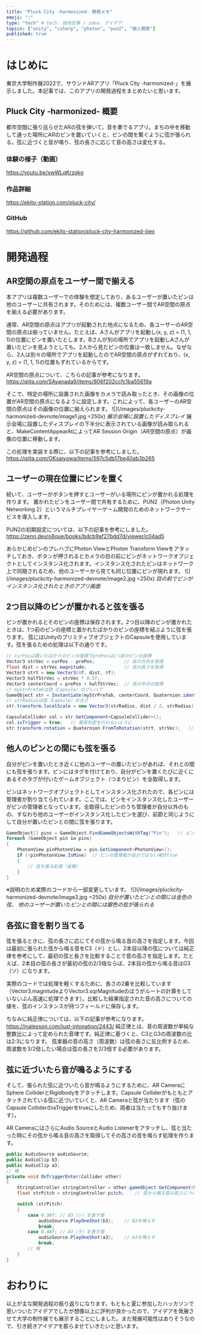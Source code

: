 ```yaml
---
title: "Pluck City -harmonized- 開発メモ"
emoji: "🎶"
type: "tech" # tech: 技術記事 / idea: アイデア
topics: ["unity", "csharp", "photon", "pun2", "個人開発"]
published: true
---
```

# はじめに
東京大学制作展2022で、サウンドARアプリ「Pluck City -harmonized-」を展示しました。本記事では、このアプリの開発過程をまとめたいと思います。
## Pluck City -harmonized- 概要
都市空間に張り巡らせたARの弦を弾いて，音を奏でるアプリ。まちの中を移動して通った場所にARのピンを置いていくと、ピンの間を繋ぐように弦が張られる。弦に近づくと音が鳴り、弦の長さに応じて音の高さは変化する。
### 体験の様子（動画）
https://youtu.be/xwWLqKrzqkg
### 作品詳細
https://ekito-station.com/pluck-city/
### GitHub
https://github.com/ekito-station/pluck-city-harmonized-iiiex
# 開発過程
## AR空間の原点をユーザー間で揃える
本アプリは複数ユーザーでの体験を想定しており、あるユーザーが置いたピンは他のユーザーに共有されます。そのためには、複数ユーザー間でAR空間の原点を揃える必要があります。

通常、AR空間の原点はアプリが起動された地点になるため、各ユーザーのAR空間の原点は揃っていません。たとえば、Aさんがアプリを起動し(x, y, z) = (1, 1, 1)の位置にピンを置いたとします。Bさんが別の場所でアプリを起動しAさんが置いたピンを見ようとしても、2人から見たピンの位置は一致しません。なぜなら、2人は別々の場所でアプリを起動したのでAR空間の原点がずれており、(x, y, z) = (1, 1, 1)の位置もずれているからです。

AR空間の原点について、こちらの記事が参考になります。
https://qiita.com/SAyanada9/items/806f202ccfc1ba55619a

そこで、特定の場所に設置された画像をカメラで読み取ったとき、その画像の位置がAR空間の原点になるように設定します。これによって、各ユーザーのAR空間の原点はその画像の位置に揃えられます。
![](/images/pluckcity-harmonized-devnote/image1.jpg =250x)
*展示会場に設置したディスプレイ*
展示会場に設置したディスプレイの下半分に表示されている画像が読み取られると、MakeContentAppearAtによってAR Session Origin（AR空間の原点）が画像の位置に移動します。

この処理を実装する際に、以下の記事を参考にしました。
https://qiita.com/OKsaiyowa/items/597c5db17be40ab3b265
## ユーザーの現在位置にピンを置く
続いて、ユーザーがボタンを押すとユーザーがいる場所にピンが置かれる処理を作ります。
置かれたピンをユーザー間で共有するために、PUN2（Photon Unity Networking 2）というマルチプレイヤーゲーム開発のためのネットワークサービスを導入します。

PUN2の初期設定については、以下の記事を参考にしました。
https://zenn.dev/o8que/books/bdcb9af27bdd7d/viewer/c04ad5

あらかじめピンのプレハブにPhoton ViewとPhoton Transform Viewをアタッチしておき、ボタンが押されるとカメラの目の前にピンがネットワークオブジェクトとしてインスタンス化されます。インスタンス化されたピンはネットワーク上で同期されるため、他のユーザーから見ても同じ位置にピンが現れます。
![](/images/pluckcity-harmonized-devnote/image2.jpg =250x)
*目の前でピンがインスタンス化されたときのアプリ画面*

## 2つ目以降のピンが置かれると弦を張る
ピンが置かれるとそのピンの座標は保存されます。2つ目以降のピンが置かれたときは、1つ前のピンの座標と置かれたばかりのピンの座標を結ぶように弦を張ります。
弦にはUnityのプリミティブオブジェクトのCapsuleを使用しています。弦を張るための処理は以下の通りです。
```csharp
// curPosは置いたばかりのピンの座標でprePosは1つ前のピンの座標
Vector3 strVec = curPos - prePos;           // 弦の方向を取得
float dist = strVec.magnitude;              // 弦の長さを取得
Vector3 strY = new Vector3(0f, dist, 0f);
Vector3 halfStrVec = strVec * 0.5f;
Vector3 centerCoord = prePos + halfStrVec;  // 弦の中点の座標        
// myStrPrefabは弦（Capsule）のプレハブ
GameObject str = Instantiate(myStrPrefab, centerCoord, Quaternion.identity);    // 弦をインスタンス化
// strRadiusは弦（Capsule）の太さ
str.transform.localScale = new Vector3(strRadius, dist / 2, strRadius);         // ひとまず弦をY軸方向に伸ばす

CapsuleCollider col = str.GetComponent<CapsuleCollider>();
col.isTrigger = true;   // 衝突判定を行わないように
str.transform.rotation = Quaternion.FromToRotation(strY, strVec);   // 弦を本来の方向に回転
```

## 他人のピンとの間にも弦を張る
自分がピンを置いたとき近くに他のユーザーの置いたピンがあれば、それとの間にも弦を張ります。ピンにはタグを付けており、自分がピンを置くたびに近くにあるそのタグが付いたゲームオブジェクト（つまりピン）を全取得します。

ピンはネットワークオブジェクトとしてインスタンス化されたので、各ピンには管理者が割り当てられています。ここでは、ピンをインスタンス化したユーザーがピンの管理者となっています。全取得したピンのうち管理者が自分以外のもの、すなわち他のユーザーがインスタンス化したピンを選び、前節と同じようにして自分が置いたピンとの間に弦を張ります。
```csharp
GameObject[] pins = GameObject.FindGameObjectsWithTag("Pin");   // ピンを全取得
foreach (GameObject pin in pins)
{
    PhotonView pinPhotonView = pin.GetComponent<PhotonView>();
    if (!pinPhotonView.IsMine)  // ピンの管理者が自分ではない場合true
    {
        // 弦を張る処理（省略）
    }
}
```
※説明のため実際のコードから一部変更しています。
![](/images/pluckcity-harmonized-devnote/image3.jpg =250x)
*自分が置いたピンとの間には金色の弦、
他のユーザーが置いたピンとの間には銀色の弦が張られる*

## 各弦に音を割り当てる
弦を張るときに、弦の長さに応じてその弦から鳴る音の高さを指定します。今回は最初に張られた弦から鳴る音をC3（ド）とし、2本目以降の弦については純正律を参考にして、最初の弦と長さを比較することで音の高さを指定します。たとえば、2本目の弦の長さが最初の弦の2/3倍ならば、2本目の弦から鳴る音はG3（ソ）になります。

実際のコードでは処理を軽くするために、長さの2乗を比較しています（Vector3.magnitudeよりVector3.sqrMagnitudeのほうがルートの計算をしていないぶん高速に処理できます）。比較した結果指定された音の高さについての値を、弦のインスタンスが持つフィールドに保存します。

ちなみに純正律については、以下の記事が参考になります。
https://inalesson.com/just-intonation/2443/
純正律とは、音の周波数が単純な整数比によって定められた音律です。純正律に基づくと、C3とG3の周波数の比は2:3になります。
弦楽器の音の高さ（周波数）は弦の長さに反比例するため、周波数を3/2倍したい場合は弦の長さを2/3倍する必要があります。

## 弦に近づいたら音が鳴るようにする
そして、張られた弦に近づいたら音が鳴るようにするために、AR CameraにSphere ColliderとRigidbodyをアタッチします。Capsule Colliderがもともとアタッチされている弦に近づいていくと、AR Cameraと弦が当たります（弦のCapsule ColliderのisTriggerをtrueにしたため、両者は当たってもすり抜けます）。

AR CameraにはさらにAudio SourceとAudio Listenerをアタッチし、弦と当たった時にその弦から鳴る音の高さを取得してその高さの音を鳴らす処理を作ります。
```csharp
public AudioSource audioSource;
public AudioClip b3;
public AudioClip a3;
// 略
private void OnTriggerEnter(Collider other)
{
    StringController stringController = other.gameObject.GetComponent<StringController>();  // 弦にアタッチされたスクリプトを取得
    float strPitch = stringController.pitch;    // 弦から鳴る音の高さについての値を取得

    switch (strPitch)
    {
        case 0.36f: // B3（シ）を表す値
            audioSource.PlayOneShot(b3);    // B3を鳴らす
            break;
        case 0.44f; // A3（ラ）を表す値
            audioSource.PlayOneShot(a3);    // A3を鳴らす
            break;
        // 略
    }
}
```

#  おわりに
以上が主な開発過程の振り返りになります。もともと夏に参加したハッカソンで思いついたアイデアでしたが想像以上に評判が良かったので、アイデアを発展させて大学の制作展でも展示することにしました。まだ発展可能性はありそうなので、引き続きアイデアを膨らませていきたいと思います。